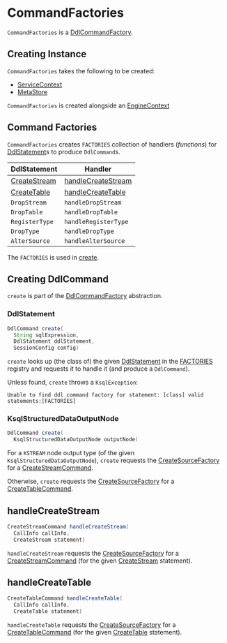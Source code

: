 # CommandFactories

`CommandFactories` is a [DdlCommandFactory](DdlCommandFactory.md).

## Creating Instance

`CommandFactories` takes the following to be created:

* <span id="serviceContext"> [ServiceContext](ServiceContext.md)
* <span id="metaStore"> [MetaStore](MetaStore.md)

`CommandFactories` is created alongside an [EngineContext](EngineContext.md#ddlCommandFactory)

## <span id="FACTORIES"> Command Factories

`CommandFactories` creates `FACTORIES` collection of handlers (_functions_) for [DdlStatement](parser/DdlStatement.md)s to produce `DdlCommand`s.

DdlStatement    | Handler
----------------|---------------------
 [CreateStream](parser/CreateStream.md) | [handleCreateStream](#handleCreateStream)
 [CreateTable](parser/CreateTable.md)   | [handleCreateTable](#handleCreateTable)
 `DropStream`   | `handleDropStream`
 `DropTable`    | `handleDropTable`
 `RegisterType` | `handleRegisterType`
 `DropType`     | `handleDropType`
 `AlterSource`  | `handleAlterSource`

The `FACTORIES` is used in [create](#create).

## <span id="create"> Creating DdlCommand

`create` is part of the [DdlCommandFactory](DdlCommandFactory.md#create) abstraction.

### <span id="create-DdlStatement"> DdlStatement

```java
DdlCommand create(
  String sqlExpression,
  DdlStatement ddlStatement,
  SessionConfig config)
```

`create` looks up (the class of) the given [DdlStatement](parser/DdlStatement.md) in the [FACTORIES](#FACTORIES) registry and requests it to handle it (and produce a `DdlCommand`).

Unless found, `create` throws a `KsqlException`:

```text
Unable to find ddl command factory for statement: [class] valid statements:[FACTORIES]
```

### <span id="create-KsqlStructuredDataOutputNode"> KsqlStructuredDataOutputNode

```java
DdlCommand create(
  KsqlStructuredDataOutputNode outputNode)
```

For a `KSTREAM` node output type (of the given `KsqlStructuredDataOutputNode`), `create` requests the [CreateSourceFactory](#createSourceFactory) for a [CreateStreamCommand](CreateSourceFactory.md#createStreamCommand).

Otherwise, `create` requests the [CreateSourceFactory](#createSourceFactory) for a [CreateTableCommand](CreateSourceFactory.md#createTableCommand).

## <span id="handleCreateStream"> handleCreateStream

```java
CreateStreamCommand handleCreateStream(
  CallInfo callInfo,
  CreateStream statement)
```

`handleCreateStream` requests the [CreateSourceFactory](#createSourceFactory) for a [CreateStreamCommand](CreateSourceFactory.md#createStreamCommand) (for the given [CreateStream](parser/CreateStream.md) statement).

## <span id="handleCreateTable"> handleCreateTable

```java
CreateTableCommand handleCreateTable(
  CallInfo callInfo,
  CreateTable statement)
```

`handleCreateTable` requests the [CreateSourceFactory](#createSourceFactory) for a [CreateTableCommand](CreateSourceFactory.md#createTableCommand) (for the given [CreateTable](parser/CreateTable.md) statement).
